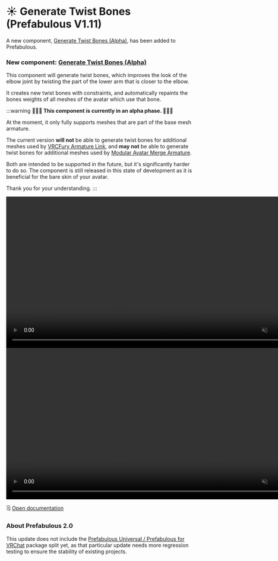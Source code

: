 ﻿# ☀️ Generate Twist Bones (Prefabulous V1.11)

A new component, [Generate Twist Bones (Alpha)](/docs/products/prefabulous/universal/generate-twist-bones), has been added to Prefabulous.

### New component: [Generate Twist Bones (Alpha)](/docs/products/prefabulous/universal/generate-twist-bones)

This component will generate twist bones, which improves the look of the elbow joint by twisting the part of the lower arm that is closer to the elbow.

It creates new twist bones with constraints, and automatically repaints the bones weights of all meshes of the avatar which use that bone.

:::warning
**🚧🚧🚧 This component is currently in an alpha phase. 🚧🚧🚧**

At the moment, it only fully supports meshes that are part of the base mesh armature.

The current version **will not** be able to generate twist bones for additional meshes used by [VRCFury Armature Link](https://vrcfury.com/components/armature-link/),
and **may not** be able to generate twist bones for additional meshes used by [Modular Avatar Merge Armature](https://modular-avatar.nadena.dev/docs/reference/merge-armature).

Both are intended to be supported in the future, but it's significantly harder to do so.
The component is still released in this state of development as it is beneficial for the bare skin of your avatar.

Thank you for your understanding.
:::

<video controls muted width="816">
    <source src={require('/docs/products/prefabulous/img/5BVQrRO3s5.mp4').default}/>
</video>

<video controls muted width="816">
    <source src={require('/docs/products/prefabulous/img/auto-twist-f.mp4').default}/>
</video>

🗒️ [Open documentation](/docs/products/prefabulous/universal/generate-twist-bones)

### About Prefabulous 2.0

This update does not include the [Prefabulous Universal / Prefabulous for VRChat](/updates/2024/04/05/p0) package split yet,
as that particular update needs more regression testing to ensure the stability of existing projects.
